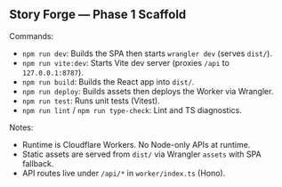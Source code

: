 ## Story Forge — Phase 1 Scaffold

Commands:

- `npm run dev`: Builds the SPA then starts `wrangler dev` (serves `dist/`).
- `npm run vite:dev`: Starts Vite dev server (proxies `/api` to `127.0.0.1:8787`).
- `npm run build`: Builds the React app into `dist/`.
- `npm run deploy`: Builds assets then deploys the Worker via Wrangler.
- `npm run test`: Runs unit tests (Vitest).
- `npm run lint` / `npm run type-check`: Lint and TS diagnostics.

Notes:

- Runtime is Cloudflare Workers. No Node-only APIs at runtime.
- Static assets are served from `dist/` via Wrangler `assets` with SPA fallback.
- API routes live under `/api/*` in `worker/index.ts` (Hono).


